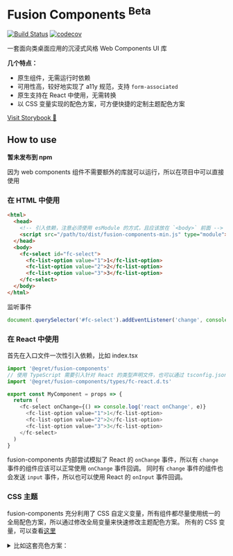 # Fusion Components <sup>Beta</sup>

[![Build Status](https://app.travis-ci.com/iahu/fusion-components.svg?branch=master)](https://app.travis-ci.com/iahu/fusion-components)
[![codecov](https://codecov.io/gh/iahu/fusion-components/branch/master/graph/badge.svg?token=HS4SFMZVJR)](https://codecov.io/gh/iahu/fusion-components)

一套面向类桌面应用的沉浸式风格 Web Components UI 库

**几个特点：**

- 原生组件，无需运行时依赖
- 可用性高，较好地实现了 a11y 规范，支持 `form-associated`
- 原生支持在 React 中使用，无需转换
- 以 CSS 变量实现的配色方案，可方便快捷的定制主题配色方案

[Visit Storybook 🤌](https://iahu.github.io/fusion-components)

## How to use

**暂未发布到 npm**

因为 web components 组件不需要额外的库就可以运行，所以在项目中可以直接使用

### 在 HTML 中使用

```html
<html>
  <head>
    <!-- 引入依赖，注意必须使用 esModule 的方式，且应该放在 `<body>` 前面 -->
    <script src="/path/to/dist/fusion-components-min.js" type="module"></script>
  </head>
  <body>
    <fc-select id="fc-select">
      <fc-list-option value="1">1</fc-list-option>
      <fc-list-option value="2">2</fc-list-option>
      <fc-list-option value="3">3</fc-list-option>
    </fc-select>
  </body>
</html>
```

监听事件

```js
document.querySelector('#fc-select').addEventListener('change', console.log)
```

### 在 React 中使用

首先在入口文件一次性引入依赖，比如 index.tsx

```ts
import '@egret/fusion-components'
// 使用 TypeScript 需要引入针对 React 的类型声明文件，也可以通过 tsconfig.json 引入
import '@egret/fusion-components/types/fc-react.d.ts'
```

```ts
export const MyComponent = props => {
  return (
    <fc-select onChange={() => console.log('react onChange', e)}
      <fc-list-option value="1">1</fc-list-option>
      <fc-list-option value="2">2</fc-list-option>
      <fc-list-option value="3">3</fc-list-option>
    </fc-select>
  )
}
```

fusion-components 内部尝试模拟了 React 的 `onChange` 事件，所以有 `change` 事件的组件应该可以正常使用 `onChange` 事件回调。
同时有 `change` 事件的组件也会发送 `input` 事件，所以也可以使用 React 的 `onInput` 事件回调。

### CSS 主题

fusion-components 充分利用了 CSS 自定义变量，所有组件都尽量使用统一的全局配色方案，所以通过修改全局变量来快速修改主题配色方案。
所有的 CSS 变量，可以查看[这里](./src/styles/global.css)

<details>
  <summary>比如这套亮色方案：</summary>

```css
  :root,
  :defined,
  slot :defined {
    --body-background: #fff;
    --box-background: #f6f6f6;
    --background: #d4d4d4;
    --background-hover: #e2e2e2;
    --background-active: #f2f2f2;
    --background-selected: rgb(20 150 255 / 30%); /*#f2f2f2*/
    --background-disabled: #f6f6f6;
    --background-selected-hover: var(--background-selected);
    --foreground: #424242;
    --foreground-selected: #333;
    --foreground-hover: #333;
    --accent-color: rgb(20, 150, 255);
    --accent-color-hover: var(--accent-color);
    --outline-color: #dc9120;

    --border-width: var(--fc-unit-size);
    --border-color: #ddd; /*#2260bf;*/
    --border-color-active: #aaa; /*#2260bf;*/
    --border-color-hover: #aaa; /*#2260bf;*/
    --border-color-disabled: #ccc; /*#2260bf;*/

    --outline-color: #2260bf;

    --fc-unit-size: 1px;
    --border-radius: 0;
    --font-size: 12px;

    --padding-t: calc(var(--fc-unit-size) * 1);
    --padding-b: calc(var(--fc-unit-size) * 1);
    --padding-l: calc(var(--fc-unit-size) * 4);
    --padding-r: calc(var(--fc-unit-size) * 4);
    --padding: var(--padding-t) var(--padding-r) var(--padding-b) var(--padding-l);

    --stroke-width: calc(var(--fc-unit-size) * 1);
    --stroke-color: #ddd;
    --stroke: 0 0 0 var(--stroke-width) var(--stroke-color);*/

    --box-shadow-color: rgba(0, 0, 0, 0.15);
    --box-shadow-offset-blur: calc(var(--fc-unit-size) * 8);
    --box-shadow-offset-x: 0;
    --box-shadow-offset-y: 0;
    --box-shadow-offset-blur: calc(var(--fc-unit-size) * 5);
    --box-shadow-offset-spread: 0;
    --box-shadow: var(--box-shadow-offset-x) var(--box-shadow-offset-y) var(--box-shadow-offset-blur) var(--box-shadow-offset-spread)
      var(--box-shadow-color);
  }
```

</details>
